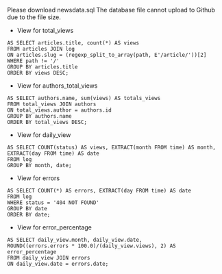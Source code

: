 Please download newsdata.sql
The database file cannot upload to Github due to the file size.

* View for total_views

```CREATE VIEW total_views
AS SELECT articles.title, count(*) AS views
FROM articles JOIN log
ON articles.slug = (regexp_split_to_array(path, E'/article/'))[2]
WHERE path != '/'
GROUP BY articles.title
ORDER BY views DESC;
```

* View for authors_total_views

```CREATE VIEW authors_total_views
AS SELECT authors.name, sum(views) AS totals_views
FROM total_views JOIN authors
ON total_views.author = authors.id
GROUP BY authors.name
ORDER BY total_views DESC;
```

* View for daily_view

```CREATE VIEW daily_view
AS SELECT COUNT(status) AS views, EXTRACT(month FROM time) AS month,
EXTRACT(day FROM time) AS date
FROM log
GROUP BY month, date;
```

* View for errors

```CREATE VIEW errors
AS SELECT COUNT(*) AS errors, EXTRACT(day FROM time) AS date
FROM log
WHERE status = '404 NOT FOUND'
GROUP BY date
ORDER BY date;
```

* View for error_percentage

```CREATE VIEW error_percentage
AS SELECT daily_view.month, daily_view.date,
ROUND((errors.errors * 100.0)/(daily_view.views), 2) AS error_percentage
FROM daily_view JOIN errors
ON daily_view.date = errors.date;
```
